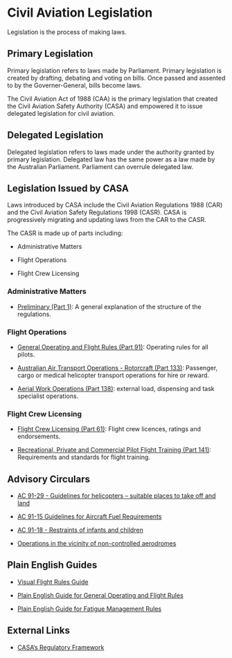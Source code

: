 # Civil Aviation Legislation

Legislation is the process of making laws.

## Primary Legislation

Primary legislation refers to laws made by Parliament. Primary legislation is created by drafting, debating and voting on bills. Once passed and assented to by the Governer-General, bills become laws.

The Civil Aviation Act of 1988 (CAA) is the primary legislation that created the Civil Aviation Safety Authority (CASA) and empowered it to issue delegated legislation for civil aviation.

## Delegated Legislation

Delegated legislation refers to laws made under the authority granted by primary legislation. Delegated law has the same power as a law made by the Australian Parliament. Parliament can overrule delegated law.

## Legislation Issued by CASA

Laws introduced by CASA include the Civil Aviation Regulations 1988 (CAR) and the Civil Aviation Safety Regulations 1998 (CASR). CASA is progressively migrating and updating laws from the CAR to the CASR.

The CASR is made up of parts including:

- Administrative Matters

- Flight Operations

- Flight Crew Licensing

### Administrative Matters

- [Preliminary (Part 1)](https://www.casa.gov.au/rules/regulatory-framework/casr/part-1-casr-preliminary): A general explanation of the structure of the regulations.

### Flight Operations

- [General Operating and Flight Rules (Part 91)](https://www.casa.gov.au/rules/regulatory-framework/casr/part-91-casr-general-operating-and-flight-rules): Operating rules for all pilots.

- [Australian Air Transport Operations - Rotorcraft (Part 133)](https://www.casa.gov.au/rules/regulatory-framework/casr/part-133-casr-australian-air-transport-operations-rotorcraft): Passenger, cargo or medical helicopter transport operations for hire or reward.

- [Aerial Work Operations (Part 138)](https://www.casa.gov.au/rules/regulatory-framework/casr/part-138-casr-aerial-work-operations): external load, dispensing and task specialist operations.

### Flight Crew Licensing

- [Flight Crew Licensing (Part 61)](https://www.casa.gov.au/rules/regulatory-framework/casr/part-61-casr-flight-crew-licensing): Flight crew licences, ratings and endorsements.

- [Recreational, Private and Commercial Pilot Flight Training (Part 141)](https://www.casa.gov.au/rules/regulatory-framework/casr/part-141-casr-recreational-private-and-commercial-pilot-flight-training-other-certain-integrated-training-courses): Requirements and standards for flight training.

## Advisory Circulars

- [AC 91-29 - Guidelines for helicopters – suitable places to take off and land](https://www.casa.gov.au/sites/default/files/2022-07/advisory-circular-91-29-guidelines-for-helicopters-suitable-places-to-take-off-and-land.pdf)

- [AC 91-15 Guidelines for Aircraft Fuel Requirements](https://www.casa.gov.au/guidelines-aircraft-fuel-requirements)

- [AC 91-18 - Restraints of infants and children](https://www.casa.gov.au/sites/default/files/2021-08/advisory-circular-91-18-restraints-infants-children.PDF)

- [Operations in the vicinity of non-controlled aerodromes](file:///home/cmargieson/Downloads/advisory-circular-91-10-operations-vicinity-noncontrolled-aerodromes-1.pdf)

## Plain English Guides

- [Visual Flight Rules Guide](https://www.casa.gov.au/resources-and-education/publications/industry-guides/pilot-guides/visual-flight-rules-guide)

- [Plain English Guide for General Operating and Flight Rules](https://www.casa.gov.au/search-centre/plain-english-guides/plain-english-guide-general-operating-and-flight-rules)

- [Plain English Guide for Fatigue Management Rules](https://www.casa.gov.au/search-centre/plain-english-guides/plain-english-guide-fatigue-management-rules)

## External Links

- [CASA’s Regulatory Framework](https://www.casa.gov.au/rules/regulatory-framework/casas-regulatory-framework)
